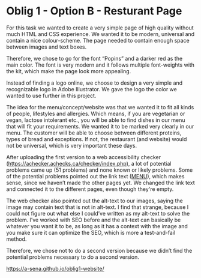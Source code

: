 # Oblig 1 - Option B - Resturant Page
For this task we wanted to create a very simple page of high quality without much HTML and CSS experience. We wanted it to be modern, universal and contain a nice colour-scheme. The page needed to contain enough space between images and text boxes.

Therefore, we chose to go for the font “Popins” and a darker red as the main color. The font is very modern and it follows multiple font-weights with the kit, which make the page look more appealing.
 
Instead of finding a logo online, we choose to design a very simple and recognizable logo in Adobe Illustrator. We gave the logo the color we wanted to use further in this project.

The idea for the menu/concept/website was that we wanted it to fit all kinds of people, lifestyles and allergies. Which means, if you are vegetarian or vegan, lactose intolerant etc., you will be able to find dishes in our menu that will fit your requirements. We wanted it to be marked very clearly in our menu. The customer will be able to choose between different proteins, types of bread and exceptions. If not, the restaurant (and website) would not be universal, which is very important these days. 

After uploading the first version to a web accessibility checker 
(https://achecker.achecks.ca/checker/index.php), a lot of potential problems came up (51 problems) and none known or likely problems. Some of the potential problems pointed out the link text (<a href="#">MENU</a>), which makes sense, since we haven’t made the other pages yet. We changed the link text and connected it to the different pages, even though they're empty. 

The web checker also pointed out the alt-text to our images, saying the image may contain text that is not in alt-text. I find that strange, because I could not figure out what else I could’ve written as my alt-text to solve the problem. I’ve worked with SEO before and the alt-text can basically be whatever you want it to be, as long as it has a context with the image and you make sure it can optimize the SEO, which is more a test-and-fail method.  

Therefore, we chose not to do a second version because we didn’t find the potential problems necessary to do a second version. 

https://a-sena.github.io/oblig1-website/
